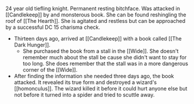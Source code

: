 
24 year old tiefling knight. Permanent resting bitchface. Was attacked in [[Candlekeep]] by and monsterous book. She can be found reshingling the roof of [[The Hearth]]. She is agitated and restless but can be approached by a successful DC 15 charisma check.

- Thirteen days ago, arrived at [[Candlekeep]] with a book called [[The Dark Hunger]]. 
	- She purchased the book from a stall in the [[Wide]]. She doesn't remember much about the stall be cause she didn't want to stay for too long. She does remember that the stall was in a more dangerous corner of the [[Wide]].
- After finding the information she needed three days ago, the book attacked. It revealed its true form and destroyed a wizard's [[homonculus]]. The wizard killed it before it could hurt anyone else but not before it turned into a spider and tried to scuttle away.
